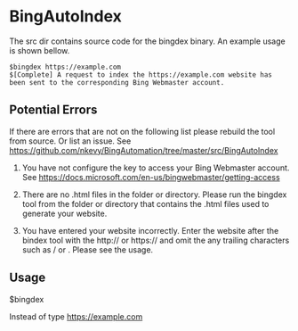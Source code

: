 BingAutoIndex
=============

The src dir contains source code for the bingdex binary.
An example usage is shown bellow.

	$bingdex https://example.com
	$[Complete] A request to index the https://example.com website has been sent to the corresponding Bing Webmaster account.

Potential Errors
----------------
If there are errors that are not on the following list please rebuild the tool from source. 
Or list an issue. 
See https://github.com/nkevy/BingAutomation/tree/master/src/BingAutoIndex

1. You have not configure the key to access your Bing Webmaster account. 
See https://docs.microsoft.com/en-us/bingwebmaster/getting-access

2. There are no .html files in the folder or directory. Please run the bingdex tool from the folder or directory that contains the .html files used to generate your website.

3. You have entered your website incorrectly. Enter the website after the bindex tool with the http:// or https:// and omit the any trailing characters such as / or \. Please see the usage.

Usage
-----

$bingdex <your website here.>

Instead of <your website here> type https://example.com 
